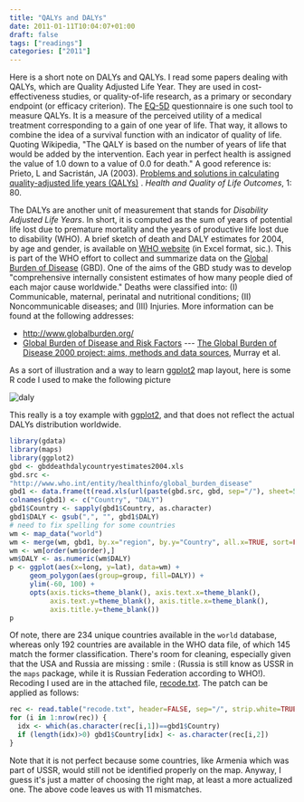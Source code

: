 ```yaml
---
title: "QALYs and DALYs"
date: 2011-01-11T10:04:07+01:00
draft: false
tags: ["readings"]
categories: ["2011"]
---
```


Here is a short note on DALYs and QALYs. I read some papers dealing with QALYs, which are Quality Adjusted Life Year. They are used in cost-effectiveness studies, or quality-of-life research, as a primary or secondary endpoint (or efficacy criterion). The [EQ-5D](http://www.euroqol.org/eq-5d/) questionnaire is one such tool to measure QALYs. It is a measure of the perceived utility of a medical treatment corresponding to a gain of one year of life. That way, it allows to combine the idea of a survival function with an indicator of quality of life. Quoting Wikipedia, "The QALY is based on the number of years of life that would be added by the intervention. Each year in perfect health is assigned the value of 1.0 down to a value of 0.0 for death." A good reference is: Prieto, L and Sacristán, JA (2003). [Problems and solutions in calculating quality-adjusted life years (QALYs)](http://www.hqlo.com/content/1/1/80) . *Health and Quality of Life Outcomes*, 1: 80.

The DALYs are another unit of measurement that stands for *Disability Adjusted Life Years*. In short, it is computed as the sum of years of potential life lost due to premature mortality and the years of productive life lost due to disability (WHO). A brief sketch of death and DALY estimates for 2004, by age and gender, is available on [WHO website](http://www.who.int/healthinfo/global_burden_disease/estimates_country/en/index.html) (in Excel format, sic.). This is part of the WHO effort to collect and summarize data on the [Global Burden of Disease](http://www.who.int/healthinfo/global_burden_disease/en/) (GBD). One of the aims of the GBD study was to develop "comprehensive internally consistent estimates of how many people died of each major cause worldwide." Deaths were classified into: (I) Communicable, maternal, perinatal and nutritional conditions; (II) Noncommunicable diseases; and (III) Injuries. More information can be found at the following addresses:

- <http://www.globalburden.org/>
- [Global Burden of Disease and Risk Factors](http://www.ncbi.nlm.nih.gov/books/NBK11812/) --- [The Global Burden of Disease 2000 project: aims, methods and data sources](http://www.hsph.harvard.edu/burdenofdisease/publications/papers/gbd2000.pdf), Murray et al.

As a sort of illustration and a way to learn [ggplot2](http://had.co.nz/ggplot2/) map layout, here is some R code I used to make the following picture

![daly](/img/20110112143203.png)

This really is a toy example with [ggplot2](http://had.co.nz/ggplot2/), and that does not reflect the actual DALYs distribution worldwide.

```r
library(gdata)
library(maps)
library(ggplot2)
gbd <- gbddeathdalycountryestimates2004.xls
gbd.src <-
"http://www.who.int/entity/healthinfo/global_burden_disease"
gbd1 <- data.frame(t(read.xls(url(paste(gbd.src, gbd, sep="/"), sheet=5)[c(5,11),8:199]))
colnames(gbd1) <- c("Country", "DALY")
gbd1$Country <- sapply(gbd1$Country, as.character)
gbd1$DALY <- gsub(",", "", gbd1$DALY)
# need to fix spelling for some countries
wm <- map_data("world")
wm <- merge(wm, gbd1, by.x="region", by.y="Country", all.x=TRUE, sort=FALSE)
wm <- wm[order(wm$order),]
wm$DALY <- as.numeric(wm$DALY)
p <- ggplot(aes(x=long, y=lat), data=wm) +
     geom_polygon(aes(group=group, fill=DALY)) +
     ylim(-60, 100) +
     opts(axis.ticks=theme_blank(), axis.text.x=theme_blank(),
          axis.text.y=theme_blank(), axis.title.x=theme_blank(),
          axis.title.y=theme_blank())
p
```

Of note, there are 234 unique countries available in the `world` database, whereas only 192 countries are available in the WHO data file, of which 145 match the former classification. There's room for cleaning, especially given that the USA and Russia are missing : smile : (Russia is still know as USSR in the `maps` package, while it is Russian Federation according to WHO!). Recoding I used are in the attached file, [recode.txt](/pub/recode.txt). The patch can be applied as follows:

```r
rec <- read.table("recode.txt", header=FALSE, sep="/", strip.white=TRUE)
for (i in 1:nrow(rec)) {
  idx <- which(as.character(rec[i,1])==gbd1$Country)
  if (length(idx)>0) gbd1$Country[idx] <- as.character(rec[i,2])
}
```

Note that it is not perfect because some countries, like Armenia which was part of USSR, would still not be identified properly on the map. Anyway, I guess it's just a matter of choosing the right map, at least a more actualized one. The above code leaves us with 11 mismatches.

